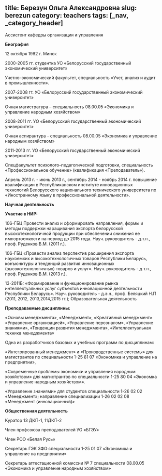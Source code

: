 title: Березун Ольга Александровна
slug: berezun
category: teachers
tags: [_nav, _category_header]
---

Ассистент кафедры организации и управления


__Биография__

12 октября 1982 г. Минск

2000-2005 гг.  студентка УО «Белорусский государственный экономический университет»

Учетно-экономический факультет, специальность «Учет, анализ и аудит в промышленности».

2007-2008 гг.  УО «Белорусский государственный экономический университет»

Очная магистратура – специальность 08.00.05  «Экономика и управление народным хозяйством»

2008-2011 гг. УО «Белорусский государственный экономический университет»

Очная аспирантура  -  специальность 08.00.05  «Экономика и управление народным хозяйством»

2011-2013 гг. УО «Белорусский государственный экономический университет»

Спецфакультет психолого–педагогической подготовки, специальность  «Профессиональное обучение» (квалификация «Преподаватель»).

Апрель 2013 г. - июнь 2013 г., сентябрь 2014 - ноябрь 2014 г.  повышение  квалификации в Республиканском институте инновационных технологий Белорусского национального технического университета по «Иностранному языку в профессиональной деятельности».

__Научная деятельность__

__Участие в НИР:__

106-ГБЦ Провести анализ и сформировать направления, формы и методы поддержки наращивания экспорта белорусской высокотехнологичной продукции при обеспечении снижения ее импортоемкости на период до 2015 года. Науч. руководитель  - д.т.н., проф. Руденков В.М. (2011 г.).

106-ГБЦ «Провести анализ перспектив расширения экспорта наукоемких и высокотехнологичных товаров Республики Беларусь, конъюнктуры и тенденций развития инновационных (высокотехнологичных) товаров и услуг». Науч. руководитель  - д.т.н., проф. Руденков В.М. (2013 г.).

13-2011Б: «Формирование и функционирование рынка интеллектуальных услуг субъектов инновационной деятельности Республики Беларусь». Науч. руководитель  - д.э.н., проф. Беляцкий Н.П (2011, 2012, 2013,2014,2015 гг.);
Образовательная деятельность

__Преподаваемые дисциплины:__

«Основы менеджмента», «Менеджмент», «Креативный менеджмент» «Управление организацией», «Управление персоналом», «Управление знаниями», «Тенденции развития менеджмента», «Интеллектуальная техника менеджмента»

Одна из разработчиков базовых и учебных программ по дисциплинам:

 «Интегрированный менеджмент» и «Производственные системы» для магистрантов по специальности 1-25 81 07 «Экономика и управление на предприятии»,

«Современные проблемы экономики и управления народным хозяйством» для магистрантов по специальности 1-25 80 04 «Экономка и  управление народным хозяйством».

«Управление знаниями»  для студентов специальности 1-26 02 02 «Менеджмент»;  направление специализации 1-26 02 02 08 «Менеджмент (инновационный)»

__Общественная деятельность__

Куратор 13 ДКП-1, 11ДКП-2

Член  профсоюза  преподавателей УО «БГЭУ»

Член РОО «Белая Русь»

Секретарь ГЭК ЗФО специальности 1-25 01 07 «Экономика и управление на предприятии»

Секретарь аттестационной комиссии № 7 специальности 08.00.05 «Экономика и управление народным хозяйством»
